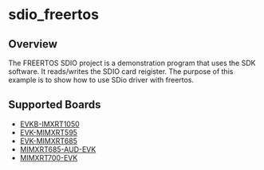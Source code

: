 # sdio_freertos

## Overview

The FREERTOS SDIO project is a demonstration program that uses the SDK software.
It reads/writes the SDIO card reigister. The purpose of this example is to show
how to use SDio driver with freertos.

## Supported Boards
- [EVKB-IMXRT1050](../../_boards/evkbimxrt1050/sdmmc_examples/sdio_freertos/example_board_readme.md)
- [EVK-MIMXRT595](../../_boards/evkmimxrt595/sdmmc_examples/sdio_freertos/example_board_readme.md)
- [EVK-MIMXRT685](../../_boards/evkmimxrt685/sdmmc_examples/sdio_freertos/example_board_readme.md)
- [MIMXRT685-AUD-EVK](../../_boards/mimxrt685audevk/sdmmc_examples/sdio_freertos/example_board_readme.md)
- [MIMXRT700-EVK](../../_boards/mimxrt700evk/sdmmc_examples/sdio_freertos/example_board_readme.md)
